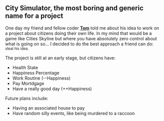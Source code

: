 
## City Simulator, the most boring and generic name for a project

One day my friend and fellow coder [**Tom**](https://github.com/i-am-tom) told me about his idea to work on a project about citizens doing their own life. In my mind that would be a game like Cities Skyline but where you have absolutely zero control about what is going on so...
I decided to do the best approach a friend can do: <sub>steal his idea.</sub>

The project is still at an early stage, but citizens have:

* Health State
* Happiness Percentage
* Work Routine (--Happiness)
* Pay Mortdgage
* Have a really good day (++Happiness)

Future plans include:
- Having an associated house to pay
- Have random silly events, like being murdered to a raccoon
